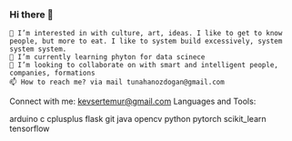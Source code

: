 ### Hi there 👋

<!--
**KevserTemur/KevserTemur** is a ✨ _special_ ✨ repository because its `README.md` (this file) appears on your GitHub profile.

Here are some ideas to get you started:

- 🔭 I’m currently working on ...
- 🌱 I’m currently learning ...
- 👯 I’m looking to collaborate on ...
- 🤔 I’m looking for help with ...
- 💬 Ask me about ...
- 📫 How to reach me: ...
- 😄 Pronouns: ...
- ⚡ Fun fact: ...
-->


    👀 I’m interested in with culture, art, ideas. I like to get to know people, but more to eat. I like to system build excessively, system system system.
    🌱 I’m currently learning phyton for data scinece
    💞️ I’m looking to collaborate on with smart and intelligent people, companies, formations
    📫 How to reach me? via mail tunahanozdogan@gmail.com

Connect with me:
kevsertemur@gmail.com
Languages and Tools:

arduino c cplusplus flask git java opencv python pytorch scikit_learn tensorflow
